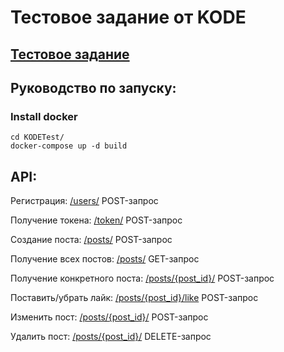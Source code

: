 # Тестовое задание от KODE

## [Тестовое задание](tz.md)

## Руководство по запуску:

### Install docker
```commandline
cd KODETest/
docker-compose up -d build
```

## API:

Регистрация: [/users/](http://localhost:8002/users/)
POST-запрос

Получение токена: [/token/](http://localhost:8002/token/)
POST-запрос

Создание поста: [/posts/](http://localhost:8002/posts/)
POST-запрос

Получение всех постов: [/posts/](http://localhost:8002/posts/)
GET-запрос

Получение конкретного поста: [/posts/{post_id}/](http://localhost:8002/posts/{post_id}/)
POST-запрос

Поставить/убрать лайк: [/posts/{post_id}/like](http://localhost:8002/posts/{post_id}/like/)
POST-запрос

Изменить пост: [/posts/{post_id}/](http://localhost:8002/posts/{post_id}/)
POST-запрос

Удалить пост: [/posts/{post_id}/](http://localhost:8002/posts/{post_id}/)
DELETE-запрос
